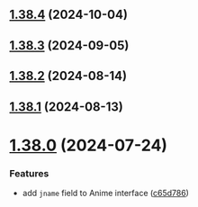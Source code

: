 ## [1.38.4](https://github.com/ghoshRitesh12/aniwatch-api/compare/v1.38.3...v1.38.4) (2024-10-04)



## [1.38.3](https://github.com/ghoshRitesh12/aniwatch-api/compare/v1.38.2...v1.38.3) (2024-09-05)



## [1.38.2](https://github.com/ghoshRitesh12/aniwatch-api/compare/v1.38.1...v1.38.2) (2024-08-14)



## [1.38.1](https://github.com/ghoshRitesh12/aniwatch-api/compare/v1.38.0...v1.38.1) (2024-08-13)



# [1.38.0](https://github.com/ghoshRitesh12/aniwatch-api/compare/v1.37.0...v1.38.0) (2024-07-24)


### Features

* add `jname` field to Anime interface ([c65d786](https://github.com/ghoshRitesh12/aniwatch-api/commit/c65d786673c4369b8d617a6972d01b7ad3a51954))



